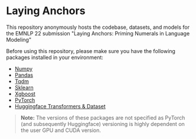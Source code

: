 # Laying Anchors
This repository anonymously hosts the codebase, datasets, and models for the EMNLP 22 submission "Laying Anchors: Priming Numerals in Language Modeling" 

Before using this repository, please make sure you have the following packages installed in your environment:
- [Numpy](https://numpy.org/)
- [Pandas](https://pandas.pydata.org/)
- [Tqdm](https://github.com/tqdm/tqdm)
- [Sklearn](https://scikit-learn.org/)
- [Xgboost](https://xgboost.readthedocs.io/)
- [PyTorch](https://pytorch.org/)
- [Huggingface Transformers & Dataset](https://huggingface.co/)

> **Note:** The versions of these packages are not specified as PyTorch (and subsequently Huggingface) versioning is highly dependent on the user GPU and CUDA version. 
